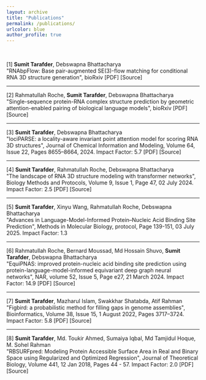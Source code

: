```yaml
---
layout: archive
title: "Publications"
permalink: /publications/
urlcolor: blue
author_profile: true
---
```


<style>
    a {
      text-decoration: none; 
    }

    a:hover {
      text-decoration: underline; 
    }
    
</style>

&nbsp;

[1] **Sumit Tarafder**, Debswapna Bhattacharya <br>
    <a href="https://www.biorxiv.org/content/10.1101/2025.01.24.634669v2">"RNAbpFlow: Base pair-augmented SE(3)-flow matching for conditional RNA 3D structure generation"</a>, bioRxiv [[PDF](../files/RNAbpFlow.pdf)] [[Source](https://github.com/Bhattacharya-Lab/RNAbpFlow)]<br>

---

[2] Rahmatullah Roche, **Sumit Tarafder**, Debswapna Bhattacharya <br>
<a href="https://www.biorxiv.org/content/10.1101/2024.07.27.605468v1">"Single-sequence protein-RNA complex structure prediction by geometric attention-enabled pairing of biological language models"</a>, bioRxiv [[PDF](../files/ProRNA.pdf)] [[Source](https://github.com/Bhattacharya-Lab/ProRNA3D-single)]<br>

---

[3] **Sumit Tarafder**, Debswapna Bhattacharya <br>
    <a href="https://pubs.acs.org/doi/10.1021/acs.jcim.4c01621">"lociPARSE: a locality-aware invariant point attention model for scoring RNA 3D structures"</a>, Journal of Chemical Information and Modeling, Volume 64, Issue 22, Pages 8655–8664, 2024. Impact Factor: 5.7 [[PDF](../files/lociPARSE.pdf)] [[Source](https://github.com/Bhattacharya-Lab/lociPARSE)]<br>

---

[4] **Sumit Tarafder**, Rahmatullah Roche,  Debswapna Bhattacharya <br>
<a href="https://doi.org/10.1093/biomethods/bpae047">"The landscape of RNA 3D structure modeling with transformer networks"</a>, Biology Methods and Protocols, Volume 9, Issue 1, Page 47, 02 July 2024.  Impact Factor: 2.5 [[PDF](../files/RNAMark.pdf)] [[Source](https://github.com/Bhattacharya-Lab/RNAmark)]<br>

---

[5] **Sumit Tarafder**, Xinyu Wang, Rahmatullah Roche,  Debswapna Bhattacharya <br>
<a href="https://doi.org/10.1007/978-1-0716-4623-6_9">"Advances in Language-Model-Informed Protein–Nucleic Acid Binding Site Prediction"</a>, Methods in Molecular Biology, protocol, Page 139-151, 03 July 2025.  Impact Factor: 1.3 <br>

---

[6] Rahmatullah Roche, Bernard Moussad, Md Hossain Shuvo, **Sumit Tarafder**, Debswapna Bhattacharya <br>
<a href="https://doi.org/10.1093/nar/gkae039">"EquiPNAS: improved protein-nucleic acid binding site prediction using protein-language-model-informed equivariant deep graph neural networks"</a>, NAR, volume 52, Issue 5, Page e27, 21 March 2024.  Impact Factor: 14.9 [[PDF](../files/EquiPNAS.pdf)] [[Source](https://github.com/Bhattacharya-Lab/EquiPNAS)]<br>

---

[7] **Sumit Tarafder**, Mazharul Islam, Swakkhar Shatabda, Atif Rahman <br>
    <a href="https://doi.org/10.1093/bioinformatics/btac404">"Figbird: a probabilistic method for filling gaps in genome assemblies"</a>, Bioinformatics, Volume 38, Issue 15, 1 August 2022, Pages 3717–3724. Impact Factor: 5.8 [[PDF](../files/Figbird.pdf)] [[Source](https://github.com/SumitTarafder/Figbird)]<br>
    
---

[8] **Sumit Tarafder**, Md. Toukir Ahmed, Sumaiya Iqbal, Md Tamjidul Hoque, M. Sohel Rahman <br>
<a href="https://doi.org/10.1016/j.jtbi.2017.12.029">"RBSURFpred: Modeling Protein Accessible Surface Area in Real and Binary Space using Regularized and Optimized Regression"</a>, Journal of Theoretical Biology, Volume 441, 12 Jan 2018, Pages 44 - 57. Impact Factor: 2.0 [[PDF](../files/RBSurfPred.pdf)] [[Source](https://github.com/SumitTarafder/RBSURFpred)]
